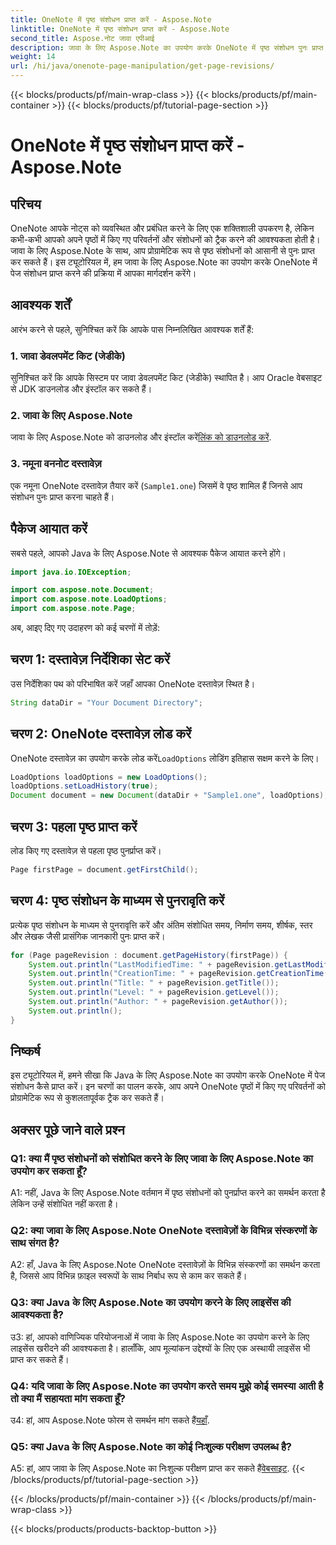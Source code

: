 ```yaml
---
title: OneNote में पृष्ठ संशोधन प्राप्त करें - Aspose.Note
linktitle: OneNote में पृष्ठ संशोधन प्राप्त करें - Aspose.Note
second_title: Aspose.नोट जावा एपीआई
description: जावा के लिए Aspose.Note का उपयोग करके OneNote में पृष्ठ संशोधन पुनः प्राप्त करने का तरीका जानें। परिवर्तनों की कुशल ट्रैकिंग के लिए हमारी चरण-दर-चरण मार्गदर्शिका का पालन करें।
weight: 14
url: /hi/java/onenote-page-manipulation/get-page-revisions/
---
```


{{< blocks/products/pf/main-wrap-class >}}
{{< blocks/products/pf/main-container >}}
{{< blocks/products/pf/tutorial-page-section >}}

# OneNote में पृष्ठ संशोधन प्राप्त करें - Aspose.Note

## परिचय

OneNote आपके नोट्स को व्यवस्थित और प्रबंधित करने के लिए एक शक्तिशाली उपकरण है, लेकिन कभी-कभी आपको अपने पृष्ठों में किए गए परिवर्तनों और संशोधनों को ट्रैक करने की आवश्यकता होती है। जावा के लिए Aspose.Note के साथ, आप प्रोग्रामेटिक रूप से पृष्ठ संशोधनों को आसानी से पुनः प्राप्त कर सकते हैं। इस ट्यूटोरियल में, हम जावा के लिए Aspose.Note का उपयोग करके OneNote में पेज संशोधन प्राप्त करने की प्रक्रिया में आपका मार्गदर्शन करेंगे।

## आवश्यक शर्तें

आरंभ करने से पहले, सुनिश्चित करें कि आपके पास निम्नलिखित आवश्यक शर्तें हैं:

### 1. जावा डेवलपमेंट किट (जेडीके)

सुनिश्चित करें कि आपके सिस्टम पर जावा डेवलपमेंट किट (जेडीके) स्थापित है। आप Oracle वेबसाइट से JDK डाउनलोड और इंस्टॉल कर सकते हैं।

### 2. जावा के लिए Aspose.Note

जावा के लिए Aspose.Note को डाउनलोड और इंस्टॉल करें[लिंक को डाउनलोड करें](https://releases.aspose.com/note/java/).

### 3. नमूना वननोट दस्तावेज़

एक नमूना OneNote दस्तावेज़ तैयार करें (`Sample1.one`) जिसमें वे पृष्ठ शामिल हैं जिनसे आप संशोधन पुनः प्राप्त करना चाहते हैं।

## पैकेज आयात करें

सबसे पहले, आपको Java के लिए Aspose.Note से आवश्यक पैकेज आयात करने होंगे।

```java
import java.io.IOException;

import com.aspose.note.Document;
import com.aspose.note.LoadOptions;
import com.aspose.note.Page;
```

अब, आइए दिए गए उदाहरण को कई चरणों में तोड़ें:

## चरण 1: दस्तावेज़ निर्देशिका सेट करें

उस निर्देशिका पथ को परिभाषित करें जहाँ आपका OneNote दस्तावेज़ स्थित है।

```java
String dataDir = "Your Document Directory";
```

## चरण 2: OneNote दस्तावेज़ लोड करें

 OneNote दस्तावेज़ का उपयोग करके लोड करें`LoadOptions` लोडिंग इतिहास सक्षम करने के लिए।

```java
LoadOptions loadOptions = new LoadOptions();
loadOptions.setLoadHistory(true);
Document document = new Document(dataDir + "Sample1.one", loadOptions);
```

## चरण 3: पहला पृष्ठ प्राप्त करें

लोड किए गए दस्तावेज़ से पहला पृष्ठ पुनर्प्राप्त करें।

```java
Page firstPage = document.getFirstChild();
```

## चरण 4: पृष्ठ संशोधन के माध्यम से पुनरावृति करें

प्रत्येक पृष्ठ संशोधन के माध्यम से पुनरावृत्ति करें और अंतिम संशोधित समय, निर्माण समय, शीर्षक, स्तर और लेखक जैसी प्रासंगिक जानकारी पुनः प्राप्त करें।

```java
for (Page pageRevision : document.getPageHistory(firstPage)) {
    System.out.println("LastModifiedTime: " + pageRevision.getLastModifiedTime());
    System.out.println("CreationTime: " + pageRevision.getCreationTime());
    System.out.println("Title: " + pageRevision.getTitle());
    System.out.println("Level: " + pageRevision.getLevel());
    System.out.println("Author: " + pageRevision.getAuthor());
    System.out.println();
}
```

## निष्कर्ष

इस ट्यूटोरियल में, हमने सीखा कि Java के लिए Aspose.Note का उपयोग करके OneNote में पेज संशोधन कैसे प्राप्त करें। इन चरणों का पालन करके, आप अपने OneNote पृष्ठों में किए गए परिवर्तनों को प्रोग्रामेटिक रूप से कुशलतापूर्वक ट्रैक कर सकते हैं।

## अक्सर पूछे जाने वाले प्रश्न

### Q1: क्या मैं पृष्ठ संशोधनों को संशोधित करने के लिए जावा के लिए Aspose.Note का उपयोग कर सकता हूँ?

A1: नहीं, Java के लिए Aspose.Note वर्तमान में पृष्ठ संशोधनों को पुनर्प्राप्त करने का समर्थन करता है लेकिन उन्हें संशोधित नहीं करता है।

### Q2: क्या जावा के लिए Aspose.Note OneNote दस्तावेज़ों के विभिन्न संस्करणों के साथ संगत है?

A2: हाँ, Java के लिए Aspose.Note OneNote दस्तावेज़ों के विभिन्न संस्करणों का समर्थन करता है, जिससे आप विभिन्न फ़ाइल स्वरूपों के साथ निर्बाध रूप से काम कर सकते हैं।

### Q3: क्या Java के लिए Aspose.Note का उपयोग करने के लिए लाइसेंस की आवश्यकता है?

उ3: हां, आपको वाणिज्यिक परियोजनाओं में जावा के लिए Aspose.Note का उपयोग करने के लिए लाइसेंस खरीदने की आवश्यकता है। हालाँकि, आप मूल्यांकन उद्देश्यों के लिए एक अस्थायी लाइसेंस भी प्राप्त कर सकते हैं।

### Q4: यदि जावा के लिए Aspose.Note का उपयोग करते समय मुझे कोई समस्या आती है तो क्या मैं सहायता मांग सकता हूँ?

 उ4: हां, आप Aspose.Note फोरम से समर्थन मांग सकते हैं[यहाँ](https://forum.aspose.com/c/note/28).

### Q5: क्या Java के लिए Aspose.Note का कोई निःशुल्क परीक्षण उपलब्ध है?

 A5: हां, आप जावा के लिए Aspose.Note का निःशुल्क परीक्षण प्राप्त कर सकते हैं[वेबसाइट](https://releases.aspose.com/).
{{< /blocks/products/pf/tutorial-page-section >}}

{{< /blocks/products/pf/main-container >}}
{{< /blocks/products/pf/main-wrap-class >}}

{{< blocks/products/products-backtop-button >}}
